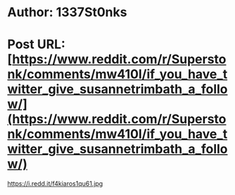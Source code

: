 # Author: 1337St0nks
# Post URL: [https://www.reddit.com/r/Superstonk/comments/mw410l/if_you_have_twitter_give_susannetrimbath_a_follow/](https://www.reddit.com/r/Superstonk/comments/mw410l/if_you_have_twitter_give_susannetrimbath_a_follow/)


https://i.redd.it/f4kiaros1qu61.jpg